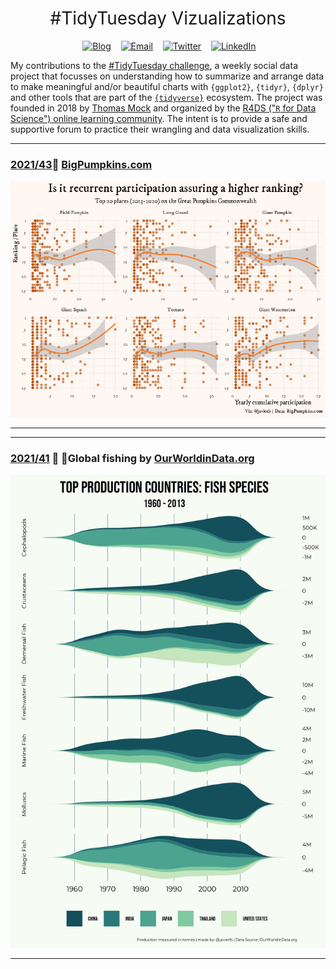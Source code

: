 <h1 style="font-weight:normal" align="center">
  &nbsp;#TidyTuesday Vizualizations&nbsp;
</h1>

<div align="center">

&nbsp;&nbsp;&nbsp;
<a href="https://twitter.com/javischw"><img border="0" alt="Blog" src="https://assets.dryicons.com/uploads/icon/svg/4926/home.svg" width="40" height="40"></a>&nbsp;&nbsp;&nbsp;
<a href="mailto:javi.fdez.093@gmail.com"><img border="0" alt="Email" src="https://assets.dryicons.com/uploads/icon/svg/8007/c804652c-fae4-43d7-b539-187d6a408254.svg" width="40" height="40"></a>&nbsp;&nbsp;&nbsp;
<a href="https://twitter.com/javischw"><img border="0" alt="Twitter" src="https://assets.dryicons.com/uploads/icon/svg/8385/c23f7ffc-ca8d-4246-8978-ce9f6d5bcc99.svg" width="40" height="40"></a>&nbsp;&nbsp;&nbsp;
<a href="https://www.linkedin.com/in/javier-fdez-machine-learning/"><img border="0" alt="LinkedIn" src="https://assets.dryicons.com/uploads/icon/svg/8337/a347cd89-1662-4421-be90-58e5e8004eae.svg" width="40" height="40"></a>&nbsp;&nbsp;&nbsp;

</div>

My contributions to the [#TidyTuesday challenge](https://github.com/rfordatascience/tidytuesday), a weekly social data project that focusses on understanding how to summarize and arrange data to make meaningful and/or beautiful charts with `{ggplot2}`, `{tidyr}`, `{dplyr}` and other tools that are part of the [`{tidyverse}`](https://www.tidyverse.org/) ecosystem. The project was founded in 2018 by [Thomas Mock](https://thomasmock.netlify.com/) and organized by the [R4DS ("`R` for Data Science") online learning community](https://twitter.com/r4dscommunity). The intent is to provide a safe and supportive forum to practice their wrangling and data visualization skills.  

***

### [2021/43](https://github.com/javierfs/tidyTuesday/tree/main/w43-2021-10-19)🎃 [BigPumpkins.com](http://www.bigpumpkins.com/)

![./plots/pumpkins.png](https://github.com/javierfs/tidyTuesday/blob/main/w43-2021-10-19/plots/pumpkins.png)

***

***

### [2021/41](https://github.com/javierfs/tidyTuesday/tree/main/w41-2021-10-12) 🐠 🦀Global fishing by [OurWorldinData.org](https://ourworldindata.org/seafood-production)

![./plots/w41_globalfish-20211017_173523.png](https://github.com/javierfs/tidyTuesday/blob/main/w41-2021-10-12/plots/w41_globalfish-20211017_173523.png)

***



